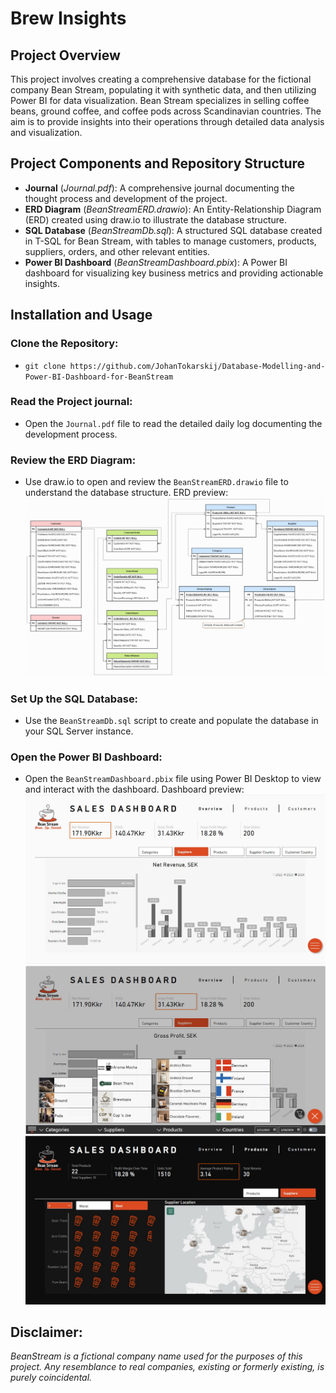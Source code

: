 ﻿# Brew Insights

## Project Overview
This project involves creating a comprehensive database for the fictional company Bean Stream, populating it with synthetic data, and then utilizing Power BI for data visualization. Bean Stream specializes in selling coffee beans, ground coffee, and coffee pods across Scandinavian countries. The aim is to provide insights into their operations through detailed data analysis and visualization.

## Project Components and Repository Structure
* **Journal** (*Journal.pdf*): A comprehensive journal documenting the thought process and development of the project.
* **ERD Diagram** (*BeanStreamERD.drawio*): An Entity-Relationship Diagram (ERD) created using draw.io to illustrate the database structure.
* **SQL Database** (*BeanStreamDb.sql*): A structured SQL database created in T-SQL for Bean Stream, with tables to manage customers, products, suppliers, orders, and other relevant entities.
* **Power BI Dashboard** (*BeanStreamDashboard.pbix*): A Power BI dashboard for visualizing key business metrics and providing actionable insights.

## Installation and Usage
### Clone the Repository: 
* `git clone https://github.com/JohanTokarskij/Database-Modelling-and-Power-BI-Dashboard-for-BeanStream`

### Read the Project journal:
* Open the `Journal.pdf` file to read the detailed daily log documenting the development process.

### Review the ERD Diagram:
* Use draw.io to open and review the `BeanStreamERD.drawio` file to understand the database structure. ERD preview:
![ERD](Images/BeanStreamERD.png)

### Set Up the SQL Database:
* Use the `BeanStreamDb.sql` script to create and populate the database in your SQL Server instance.

### Open the Power BI Dashboard:
* Open the `BeanStreamDashboard.pbix` file using Power BI Desktop to view and interact with the dashboard. Dashboard preview:
![Dashboard preview](Images/1.JPG)
![Dashboard preview](Images/2.JPG)
![Dashboard preview](Images/3.JPG)

## Disclaimer: 
*BeanStream is a fictional company name used for the purposes of this project. Any resemblance to real companies, existing or formerly existing, is purely coincidental.*
